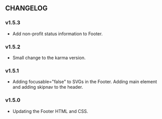 ## CHANGELOG

### v1.5.3
- Add non-profit status information to Footer.

### v1.5.2
- Small change to the karma version.

### v1.5.1
- Adding focusable="false" to SVGs in the Footer. Adding main element and adding skipnav to the header.

### v1.5.0
- Updating the Footer HTML and CSS.
